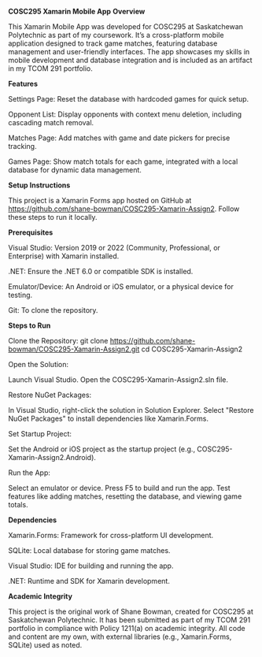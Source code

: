 **COSC295 Xamarin Mobile App**
**Overview**

This Xamarin Mobile App was developed for COSC295 at Saskatchewan Polytechnic as part of my coursework. It’s a cross-platform mobile application designed to track game matches, featuring database management and user-friendly interfaces. The app showcases my skills in mobile development and database integration and is included as an artifact in my TCOM 291 portfolio.

**Features**

Settings Page: Reset the database with hardcoded games for quick setup.

Opponent List: Display opponents with context menu deletion, including cascading match removal.

Matches Page: Add matches with game and date pickers for precise tracking.

Games Page: Show match totals for each game, integrated with a local database for dynamic data management.



**Setup Instructions**

This project is a Xamarin Forms app hosted on GitHub at https://github.com/shane-bowman/COSC295-Xamarin-Assign2. Follow these steps to run it locally.



**Prerequisites**

Visual Studio: Version 2019 or 2022 (Community, Professional, or Enterprise) with Xamarin installed.

.NET: Ensure the .NET 6.0 or compatible SDK is installed.

Emulator/Device: An Android or iOS emulator, or a physical device for testing.

Git: To clone the repository.


**Steps to Run**

Clone the Repository:
git clone https://github.com/shane-bowman/COSC295-Xamarin-Assign2.git
cd COSC295-Xamarin-Assign2


Open the Solution:

Launch Visual Studio.
Open the COSC295-Xamarin-Assign2.sln file.


Restore NuGet Packages:

In Visual Studio, right-click the solution in Solution Explorer.
Select "Restore NuGet Packages" to install dependencies like Xamarin.Forms.


Set Startup Project:

Set the Android or iOS project as the startup project (e.g., COSC295-Xamarin-Assign2.Android).


Run the App:

Select an emulator or device.
Press F5 to build and run the app.
Test features like adding matches, resetting the database, and viewing game totals.




**Dependencies**

Xamarin.Forms: Framework for cross-platform UI development.

SQLite: Local database for storing game matches.

Visual Studio: IDE for building and running the app.

.NET: Runtime and SDK for Xamarin development.


**Academic Integrity**

This project is the original work of Shane Bowman, created for COSC295 at Saskatchewan Polytechnic. It has been submitted as part of my TCOM 291 portfolio in compliance with Policy 1211(a) on academic integrity. All code and content are my own, with external libraries (e.g., Xamarin.Forms, SQLite) used as noted.


